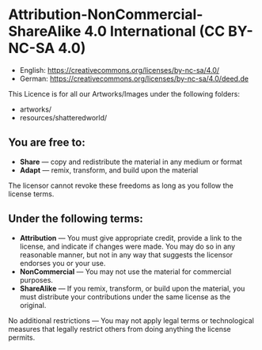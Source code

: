 # Attribution-NonCommercial-ShareAlike 4.0 International (CC BY-NC-SA 4.0)

- English: https://creativecommons.org/licenses/by-nc-sa/4.0/
- German: https://creativecommons.org/licenses/by-nc-sa/4.0/deed.de

This Licence is for all our Artworks/Images under the following folders:
- artworks/
- resources/shatteredworld/

## You are free to:
- **Share** — copy and redistribute the material in any medium or format
- **Adapt** — remix, transform, and build upon the material

The licensor cannot revoke these freedoms as long as you follow the license terms.

## Under the following terms:
- **Attribution** — You must give appropriate credit, provide a link to the license, and indicate if changes were made. You may do so in any reasonable manner, but not in any way that suggests the licensor endorses you or your use.
- **NonCommercial** — You may not use the material for commercial purposes.
- **ShareAlike** — If you remix, transform, or build upon the material, you must distribute your contributions under the same license as the original.

No additional restrictions — You may not apply legal terms or technological measures that legally restrict others from doing anything the license permits.
